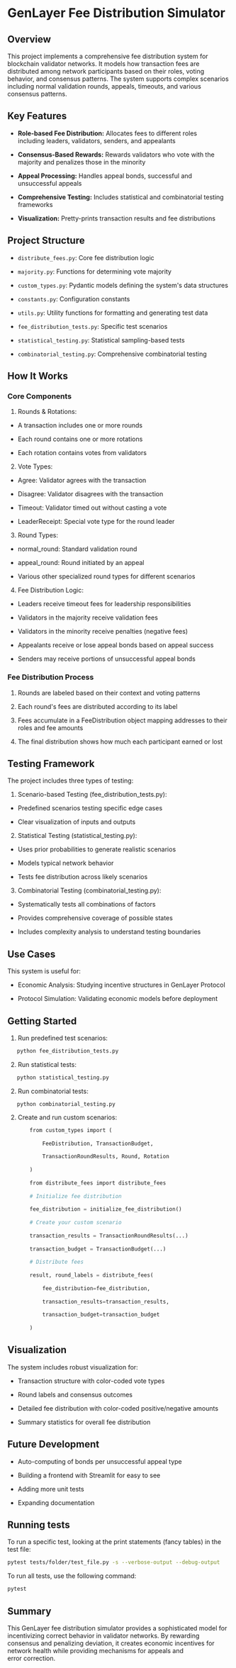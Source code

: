 # GenLayer Fee Distribution Simulator

## Overview

This project implements a comprehensive fee distribution system for blockchain validator networks. It models how transaction fees are distributed among network participants based on their roles, voting behavior, and consensus patterns. The system supports complex scenarios including normal validation rounds, appeals, timeouts, and various consensus patterns.

## Key Features

- **Role-based Fee Distribution:** Allocates fees to different roles including leaders, validators, senders, and appealants

- **Consensus-Based Rewards:** Rewards validators who vote with the majority and penalizes those in the minority

- **Appeal Processing:** Handles appeal bonds, successful and unsuccessful appeals

- **Comprehensive Testing:** Includes statistical and combinatorial testing frameworks

- **Visualization:** Pretty-prints transaction results and fee distributions

## Project Structure

- `distribute_fees.py`: Core fee distribution logic

- `majority.py`: Functions for determining vote majority

- `custom_types.py`: Pydantic models defining the system's data structures

- `constants.py`: Configuration constants

- `utils.py`: Utility functions for formatting and generating test data

- `fee_distribution_tests.py`: Specific test scenarios

- `statistical_testing.py`: Statistical sampling-based tests

- `combinatorial_testing.py`: Comprehensive combinatorial testing

## How It Works

### Core Components

1. Rounds & Rotations:

- A transaction includes one or more rounds

- Each round contains one or more rotations

- Each rotation contains votes from validators

2. Vote Types:

- Agree: Validator agrees with the transaction

- Disagree: Validator disagrees with the transaction

- Timeout: Validator timed out without casting a vote

- LeaderReceipt: Special vote type for the round leader

3. Round Types:

- normal_round: Standard validation round

- appeal_round: Round initiated by an appeal

- Various other specialized round types for different scenarios

4. Fee Distribution Logic:

- Leaders receive timeout fees for leadership responsibilities

- Validators in the majority receive validation fees

- Validators in the minority receive penalties (negative fees)

- Appealants receive or lose appeal bonds based on appeal success

- Senders may receive portions of unsuccessful appeal bonds

### Fee Distribution Process

1. Rounds are labeled based on their context and voting patterns

2. Each round's fees are distributed according to its label

3. Fees accumulate in a FeeDistribution object mapping addresses to their roles and fee amounts

4. The final distribution shows how much each participant earned or lost

## Testing Framework

The project includes three types of testing:

1. Scenario-based Testing (fee_distribution_tests.py):

- Predefined scenarios testing specific edge cases

- Clear visualization of inputs and outputs

2. Statistical Testing (statistical_testing.py):

- Uses prior probabilities to generate realistic scenarios

- Models typical network behavior

- Tests fee distribution across likely scenarios

3. Combinatorial Testing (combinatorial_testing.py):

- Systematically tests all combinations of factors

- Provides comprehensive coverage of possible states

- Includes complexity analysis to understand testing boundaries

## Use Cases

This system is useful for:

- Economic Analysis: Studying incentive structures in GenLayer Protocol

- Protocol Simulation: Validating economic models before deployment

## Getting Started

1. Run predefined test scenarios:
    
```bash
   python fee_distribution_tests.py
``` 

2. Run statistical tests:
    
```bash    
   python statistical_testing.py
```    

2. Run combinatorial tests:
```    
   python combinatorial_testing.py
``` 

2. Create and run custom scenarios:
    
```python
       from custom_types import (
    
           FeeDistribution, TransactionBudget, 
    
           TransactionRoundResults, Round, Rotation
    
       )
    
       from distribute_fees import distribute_fees
    
       # Initialize fee distribution
    
       fee_distribution = initialize_fee_distribution()
    
       # Create your custom scenario
    
       transaction_results = TransactionRoundResults(...)
    
       transaction_budget = TransactionBudget(...)
    
       # Distribute fees
    
       result, round_labels = distribute_fees(
    
           fee_distribution=fee_distribution,
    
           transaction_results=transaction_results,
    
           transaction_budget=transaction_budget
    
       )
```    

## Visualization

The system includes robust visualization for:

- Transaction structure with color-coded vote types

- Round labels and consensus outcomes

- Detailed fee distribution with color-coded positive/negative amounts

- Summary statistics for overall fee distribution

## Future Development

- Auto-computing of bonds per unsuccessful appeal type

- Building a frontend with Streamlit for easy to see

- Adding more unit tests

- Expanding documentation

## Running tests

To run a specific test, looking at the print statements (fancy tables) in the test file:

```bash
pytest tests/folder/test_file.py -s --verbose-output --debug-output
```

To run all tests, use the following command:

```bash
pytest 
```

## Summary

This GenLayer fee distribution simulator provides a sophisticated model for incentivizing correct behavior in validator networks. By rewarding consensus and penalizing deviation, it creates economic incentives for network health while providing mechanisms for appeals and error correction.

